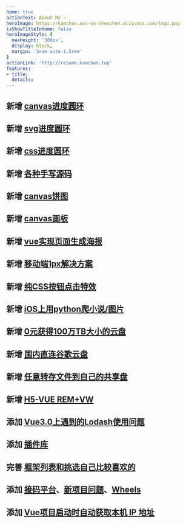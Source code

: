 ```yaml
---
home: true
actionText: About Me →
heroImage: https://kamchan.oss-cn-shenzhen.aliyuncs.com/logo.png
isShowTitleInHome: false
heroImageStyle: {
  maxHeight: '300px',
  display: block,
  margin: '3rem auto 1.5rem'
}
actionLink: 'http://resume.kamchan.top'
features:
- title: 
  details:
---
```

## 新增 [canvas进度圆环](/tips/canvasRing.html)
## 新增 [svg进度圆环](/tips/svgRing.html)
## 新增 [css进度圆环](/tips/cssRing.html)
## 新增 [各种手写源码](/wheels/handwritten.html)
## 新增 [canvas饼图](/tips/canvasPie.html)
## 新增 [canvas画板](/tips/canvasBoard.html)
## 新增 [vue实现页面生成海报](/tips/poster.html)
## 新增 [移动端1px解决方案](/tips/1px.html)
## 新增 [纯CSS按钮点击特效](/tips/scatteringButton.html)
## 新增 [iOS上用python爬小说/图片](/technology/01.html)
## 新增 [0元获得100万TB大小的云盘](/technology/02.html)
## 新增 [国内直连谷歌云盘](/technology/03.html)
## 新增 [任意转存文件到自己的共享盘](/technology/04.html)
## 新增 [H5-VUE REM+VW](/rem/rem.html#h5-vue-rem-vw-我最常用)
## 添加 [Vue3.0上遇到的Lodash使用问题](/bug/lodash.html)
## 添加 [插件库](/plugin/plugin.html)
## 完善 [框架列表和挑选自己比较喜欢的](/wheels/framework.html#个人前端比较喜欢的-偏向pc)
## 添加 [接码平台](/tools/sms-code.html#国内)、[新项目问题](/bug/mqsyzt.html)、[Wheels](/wheels/store.html)
## 添加 [Vue项目启动时自动获取本机 IP 地址](/wheels/utils.html#vue-项目启动时获取本机-ip-地址)
